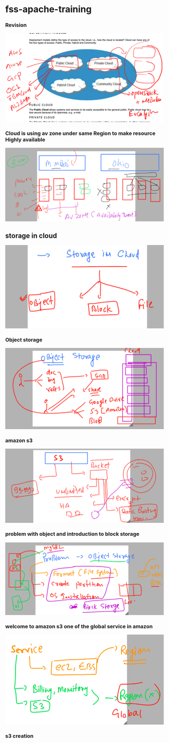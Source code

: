 # fss-apache-training

### Revision 

<img src="rev.png">

### Cloud is using av zone under same Region to make resource Highly available 

<img src="av.png">

## storage in cloud 

<img src="st.png">

### Object storage 

<img src="ob.png">

### amazon s3 

<img src="s3.png">

### problem with object and introduction to block storage

<img src="block.png">

### welcome to amazon s3 one of the global service in amazon 

<img src="gl.png">

### s3 creation 




